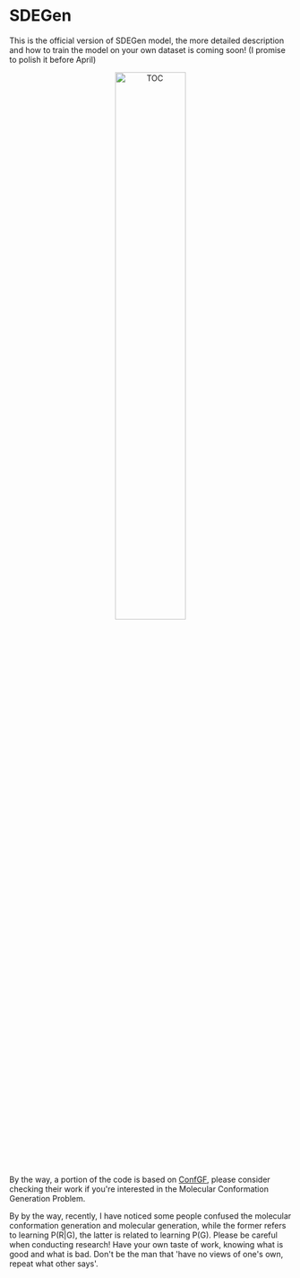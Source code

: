 # SDEGen
This is the official version of  SDEGen model, the more detailed description and how to train the model on your own dataset is coming soon! (I promise to polish it before April)

<div align=center>
<img src="./pic/TOC.png" width="50%" height="50%" alt="TOC" align=center />
</div>

By the way, a portion of the code is based on [ConfGF](https://github.com/DeepGraphLearning/ConfGF), please consider checking their work if you're interested in the Molecular Conformation Generation Problem. 

By by the way, recently, I have noticed some people confused the molecular conformation generation and molecular generation, while the former refers to learning P(R|G), the latter is related to learning P(G).
Please be careful when conducting research! Have your own taste of work, knowing what is good and what is bad. Don't be the man that 'have no views of one's own, repeat what other says'. 
